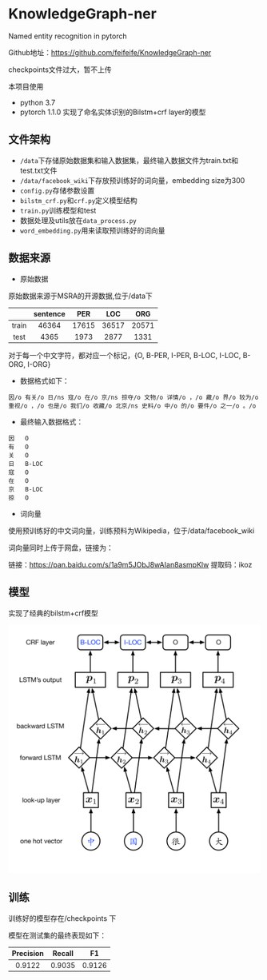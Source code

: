 # KnowledgeGraph-ner
Named entity recognition in pytorch

Github地址：https://github.com/feifeife/KnowledgeGraph-ner

checkpoints文件过大，暂不上传

本项目使用
* python 3.7
* pytorch 1.1.0
实现了命名实体识别的Bilstm+crf layer的模型

## 文件架构
- `/data`下存储原始数据集和输入数据集，最终输入数据文件为train.txt和test.txt文件
- `/data/facebook_wiki`下存放预训练好的词向量，embedding size为300
- `config.py`存储参数设置
-  `bilstm_crf.py`和`crf.py`定义模型结构
-  `train.py`训练模型和test
-  数据处理及utils放在`data_process.py`
-  `word_embedding.py`用来读取预训练好的词向量

## 数据来源
* 原始数据

原始数据来源于MSRA的开源数据,位于/data下

|    | sentence | PER | LOC | ORG |
| :----: | :---: | :---: | :---: | :---: |
| train  | 46364 | 17615 | 36517 | 20571 |
| test   | 4365  | 1973  | 2877  | 1331  |

对于每一个中文字符，都对应一个标记，{O, B-PER, I-PER, B-LOC, I-LOC, B-ORG, I-ORG}

* 数据格式如下：
```
因/o 有关/o 日/ns 寇/o 在/o 京/ns 掠夺/o 文物/o 详情/o ，/o 藏/o 界/o 较为/o 重视/o ，/o 也是/o 我们/o 收藏/o 北京/ns 史料/o 中/o 的/o 要件/o 之一/o 。/o 
```

* 最终输入数据格式：

```
因	O
有	O
关	O
日	B-LOC
寇	O
在	O
京	B-LOC
掠	O
```
* 词向量

使用预训练好的中文词向量，训练预料为Wikipedia，位于/data/facebook_wiki

词向量同时上传于网盘，链接为：

链接：https://pan.baidu.com/s/1a9m5JObJ8wAIan8asmpKlw 
提取码：ikoz 


## 模型
实现了经典的bilstm+crf模型

![Network](./pic1.png)


## 训练
训练好的模型存在/checkpoints 下

模型在测试集的最终表现如下：

| Precision     | Recall     | F1     | 
| :---: | :---: | :---: |
| 0.9122 | 0.9035 | 0.9126 |

